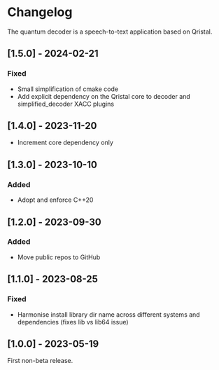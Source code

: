 # Changelog

The quantum decoder is a speech-to-text application based on Qristal.


## [1.5.0] - 2024-02-21

### Fixed
- Small simplification of cmake code
- Add explicit dependency on the Qristal core to decoder and simplified_decoder XACC plugins


## [1.4.0] - 2023-11-20

- Increment core dependency only


## [1.3.0] - 2023-10-10

### Added

- Adopt and enforce C++20


## [1.2.0] - 2023-09-30

### Added

- Move public repos to GitHub


## [1.1.0] - 2023-08-25

### Fixed

- Harmonise install library dir name across different systems and dependencies (fixes lib vs lib64 issue)


## [1.0.0] - 2023-05-19

First non-beta release.

